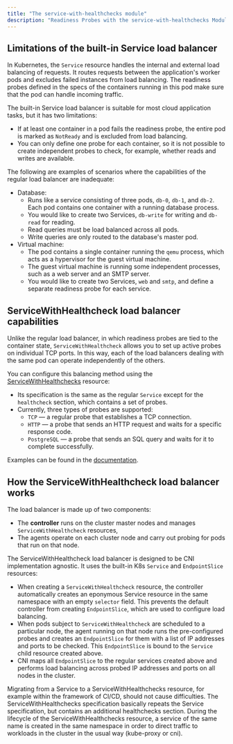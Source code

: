 ```yaml
---
title: "The service-with-healthchecks module"
description: "Readiness Probes with the service-with-healthchecks Module in Deckhouse Kubernetes Platform"
---
```


## Limitations of the built-in Service load balancer

In Kubernetes, the `Service` resource handles the internal and external load balancing of requests. It routes requests between the application's worker pods and excludes failed instances from load balancing. The readiness probes defined in the specs of the containers running in this pod make sure that the pod can handle incoming traffic.

The built-in Service load balancer is suitable for most cloud application tasks, but it has two limitations:

* If at least one container in a pod fails the readiness probe, the entire pod is marked as `NotReady` and is excluded from load balancing.
* You can only define one probe for each container, so it is not possible to create independent probes to check, for example, whether reads and writes are available.

The following are examples of scenarios where the capabilities of the regular load balancer are inadequate:

* Database:
  * Runs like a service consisting of three pods, `db-0`, `db-1`, and `db-2`. Each pod contains one container with a running database process.
  * You would like to create two Services, `db-write` for writing and `db-read` for reading.
  * Read queries must be load balanced across all pods.
  * Write queries are only routed to the database's master pod.
* Virtual machine:
  * The pod contains a single container running the `qemu` process, which acts as a hypervisor for the guest virtual machine.
  * The guest virtual machine is running some independent processes, such as a web server and an SMTP server.
  * You would like to create two Services, `web` and `smtp`, and define a separate readiness probe for each service.

## ServiceWithHealthcheck load balancer capabilities

Unlike the regular load balancer, in which readiness probes are tied to the container state, `ServiceWithHealthcheck` allows you to set up active probes on individual TCP ports. In this way, each of the load balancers dealing with the same pod can operate independently of the others.

You can configure this balancing method using the [ServiceWithHealthchecks](cr.html#servicewithhealthchecks) resource:

* Its specification is the same as the regular `Service` except for the `healthcheck` section, which contains a set of probes.
* Currently, three types of probes are supported:
  * `TCP` — a regular probe that establishes a TCP connection.
  * `HTTP` — a probe that sends an HTTP request and waits for a specific response code.
  * `PostgreSQL` — a probe that sends an SQL query and waits for it to complete successfully.

Examples can be found in the [documentation](examples.html).

## How the ServiceWithHealthcheck load balancer works

The load balancer is made up of two components:

* The **controller** runs on the cluster master nodes and manages `ServiceWithHealthcheck` resources,
* The agents operate on each cluster node and carry out probing for pods that run on that node.

The ServiceWithHealthcheck load balancer is designed to be CNI implementation agnostic. It uses the built-in K8s `Service` and `EndpointSlice` resources:

* When creating a `ServiceWithHealthcheck` resource, the controller automatically creates an eponymous Service resource in the same namespace with an empty `selector` field. This prevents the default controller from creating `EndpointSlice`, which are used to configure load balancing.
* When pods subject to `ServiceWithHealthcheck` are scheduled to a particular node, the agent running on that node runs the pre-configured probes and creates an `EndpointSlice` for them with a list of IP addresses and ports to be checked. This `EndpointSlice` is bound to the `Service` child resource created above.
* CNI maps all `EndpointSlice` to the regular services created above and performs load balancing across probed IP addresses and ports on all nodes in the cluster.

Migrating from a Service to a ServiceWithHealthchecks resource, for example within the framework of CI/CD, should not cause difficulties. The ServiceWithHealthchecks specification basically repeats the Service specification, but contains an additional healthchecks section. During the lifecycle of the ServiceWithHealthchecks resource, a service of the same name is created in the same namespace in order to direct traffic to workloads in the cluster in the usual way (kube-proxy or cni).
